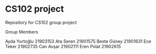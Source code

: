﻿# CS102 project
 Repository for CS102 group project

Group Members

Ayda Yurtoğlu 21903153
Ata Seren 21901575
Beste Güney 21901631
Ece Teker 21902735
Can Avşar 21902111
Eren Polat 21902615
